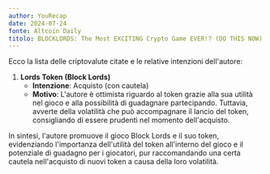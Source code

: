 ```yaml
---
author: YouRecap
date: 2024-07-24
fonte: Altcoin Daily
titolo: BLOCKLORDS: The Most EXCITING Crypto Game EVER!? (DO THIS NOW)
---
```


Ecco la lista delle criptovalute citate e le relative intenzioni dell'autore:

1. **Lords Token (Block Lords)**
   - **Intenzione**: Acquisto (con cautela)
   - **Motivo**: L'autore è ottimista riguardo al token grazie alla sua utilità nel gioco e alla possibilità di guadagnare partecipando. Tuttavia, avverte della volatilità che può accompagnare il lancio del token, consigliando di essere prudenti nel momento dell'acquisto.

In sintesi, l'autore promuove il gioco Block Lords e il suo token, evidenziando l'importanza dell'utilità del token all'interno del gioco e il potenziale di guadagno per i giocatori, pur raccomandando una certa cautela nell'acquisto di nuovi token a causa della loro volatilità.
